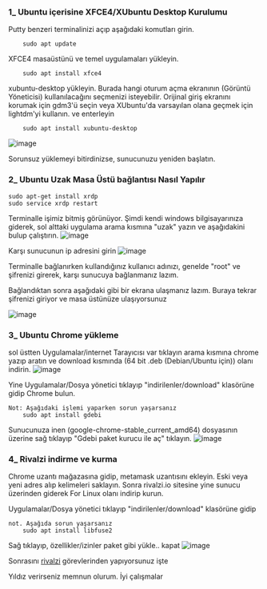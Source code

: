 ### 1_ Ubuntu içerisine XFCE4/XUbuntu Desktop Kurulumu

Putty benzeri terminalinizi açıp aşağıdaki komutları girin.
		
		sudo apt update

 XFCE4 masaüstünü ve temel uygulamaları yükleyin.

		sudo apt install xfce4

xubuntu-desktop yükleyin.
	Burada hangi oturum açma ekranının (Görüntü Yöneticisi) kullanılacağını seçmenizi isteyebilir. 
	Orijinal giriş ekranını korumak için gdm3'ü seçin veya XUbuntu'da varsayılan olana geçmek için lightdm'yi kullanın. 
	ve enterleyin
		
		sudo apt install xubuntu-desktop

![image](https://github.com/Madmin27/Ubuntu-22.04-notlarim/assets/94014225/52866f14-798e-44eb-81ce-f3ee0203714c)

Sorunsuz yüklemeyi bitirdinizse, sunucunuzu yeniden başlatın.

### 2_ Ubuntu Uzak Masa Üstü bağlantısı Nasıl Yapılır

	sudo apt-get install xrdp
 	sudo service xrdp restart

Terminalle işimiz bitmiş görünüyor.
Şimdi kendi windows bilgisayarınıza giderek, sol alttaki uygulama arama kısmına "uzak" yazın ve aşağıdakini bulup çalıştırın.
![image](https://github.com/Madmin27/Ubuntu-22.04-notlarim/assets/94014225/9a0d446a-11da-47e6-b897-5ade3b80cf3e)

Karşı sunucunun ip adresini girin
![image](https://github.com/Madmin27/Ubuntu-22.04-notlarim/assets/94014225/545cf801-84d1-4b9f-971d-baff79a5815a)

Terminalle bağlanırken kullandığınız kullanıcı adınızı, genelde "root" ve şifrenizi girerek, karşı sunucuya bağlanmanız lazım.

Bağlandıktan sonra aşağıdaki gibi bir ekrana ulaşmanız lazım. Buraya tekrar şifrenizi giriyor ve masa üstünüze ulaşıyorsunuz

![image](https://github.com/Madmin27/Ubuntu-22.04-notlarim/assets/94014225/c4a0bab3-6469-4325-8e64-a7499255048d)


### 3_ Ubuntu Chrome yükleme

sol üstten Uygulamalar/internet Tarayıcısı var tıklayın arama kısmına chrome yazıp aratın ve download kısmında (64 bit .deb (Debian/Ubuntu için)) olanı indirin.
![image](https://github.com/Madmin27/Ubuntu-22.04-notlarim/assets/94014225/c0a97288-93b6-4451-85cd-8921290c9a75)

Yine Uygulamalar/Dosya yönetici tıklayıp "indirilenler/download" klasörüne gidip Chrome bulun. 

	Not: Aşağıdaki işlemi yaparken sorun yaşarsanız
		sudo apt install gdebi

Sunucunuza inen (google-chrome-stable_current_amd64) dosyasının üzerine sağ tıklayıp "Gdebi paket kurucu ile aç" tıklayın.
![image](https://github.com/Madmin27/Ubuntu-22.04-notlarim/assets/94014225/8bb8b837-264f-4606-86f0-28a6129c5d24)


### 4_ Rivalzi indirme ve kurma
 Chrome uzantı mağazasına gidip, metamask uzantısını ekleyin. Eski veya yeni adres alıp kelimeleri saklayın.
 Sonra rivalzi.io sitesine yine sunucu üzerinden giderek For Linux olanı indirip kurun.

Uygulamalar/Dosya yönetici tıklayıp "indirilenler/download" klasörüne gidip

  	not. Aşağıda sorun yaşarsanız
		sudo apt install libfuse2
  
Sağ tıklayıp, özellikler/izinler paket gibi yükle.. kapat
![image](https://github.com/Madmin27/Ubuntu-22.04-notlarim/assets/94014225/c336c962-c778-4d8f-a024-753e800bf858)


Sonrasını [rivalzi](https://rivalz.ai?r=Serhatim77) görevlerinden yapıyorsunuz işte


Yıldız verirseniz memnun olurum. İyi çalışmalar

